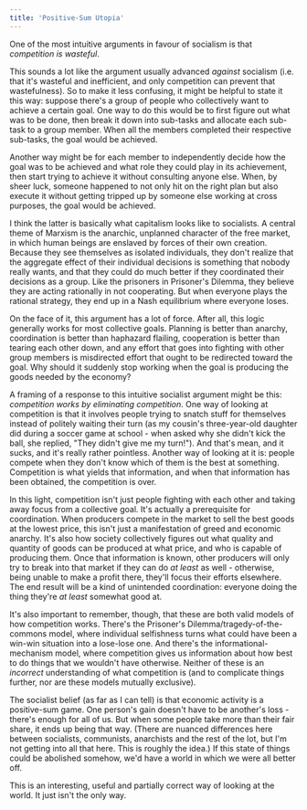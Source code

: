 ```yaml
---
title: 'Positive-Sum Utopia'
---
```


One of the most intuitive arguments in favour of socialism is that _competition is wasteful_.

This sounds a lot like the argument usually advanced _against_ socialism (i.e. that it's wasteful and inefficient, and only competition can prevent that wastefulness). So to make it less confusing, it might be helpful to state it this way: suppose there's a group of people who collectively want to achieve a certain goal. One way to do this would be to first figure out what was to be done, then break it down into sub-tasks and allocate each sub-task to a group member. When all the members completed their respective sub-tasks, the goal would be achieved.

<!--more-->

Another way might be for each member to independently decide how the goal was to be achieved and what role they could play in its achievement, then start trying to achieve it without consulting anyone else. When, by sheer luck, someone happened to not only hit on the right plan but also execute it without getting tripped up by someone else working at cross purposes, the goal would be achieved.

I think the latter is basically what capitalism looks like to socialists. A central theme of Marxism is the anarchic, unplanned character of the free market, in which human beings are enslaved by forces of their own creation. Because they see themselves as isolated individuals, they don't realize that the aggregate effect of their individual decisions is something that nobody really wants, and that they could do much better if they coordinated their decisions as a group. Like the prisoners in Prisoner's Dilemma, they believe they are acting rationally in not cooperating. But when everyone plays the rational strategy, they end up in a Nash equilibrium where everyone loses.

On the face of it, this argument has a lot of force. After all, this logic generally works for most collective goals. Planning is better than anarchy, coordination is better than haphazard flailing, cooperation is better than tearing each other down, and any effort that goes into fighting with other group members is misdirected effort that ought to be redirected toward the goal. Why should it suddenly stop working when the goal is producing the goods needed by the economy?

A framing of a response to this intuitive socialist argument might be this: _competition works by eliminating competition_. One way of looking at competition is that it involves people trying to snatch stuff for themselves instead of politely waiting their turn (as my cousin's three-year-old daughter did during a soccer game at school - when asked why she didn't kick the ball, she replied, "They didn't give me my turn!"). And that's mean, and it sucks, and it's really rather pointless. Another way of looking at it is: people compete when they don't know which of them is the best at something. Competition is what yields that information, and when that information has been obtained, the competition is over.

In this light, competition isn't just people fighting with each other and taking away focus from a collective goal. It's actually a prerequisite for coordination. When producers compete in the market to sell the best goods at the lowest price, this isn't just a manifestation of greed and economic anarchy. It's also how society collectively figures out what quality and quantity of goods can be produced at what price, and who is capable of producing them. Once that information is known, other producers will only try to break into that market if they can do _at least_ as well - otherwise, being unable to make a profit there, they'll focus their efforts elsewhere. The end result will be a kind of unintended coordination: everyone doing the thing they're _at least_ somewhat good at.

It's also important to remember, though, that these are both valid models of how competition works. There's the Prisoner's Dilemma/tragedy-of-the-commons model, where individual selfishness turns what could have been a win-win situation into a lose-lose one. And there's the informational-mechanism model, where competition gives us information about how best to do things that we wouldn't have otherwise. Neither of these is an *incorrect* understanding of what competition is (and to complicate things further, nor are these models mutually exclusive).

The socialist belief (as far as I can tell) is that economic activity is a positive-sum game. One person's gain doesn't have to be another's loss - there's enough for all of us. But when some people take more than their fair share, it ends up being that way. (There are nuanced differences here between socialists, communists, anarchists and the rest of the lot, but I'm not getting into all that here. This is roughly the idea.) If this state of things could be abolished somehow, we'd have a world in which we were all better off.

This is an interesting, useful and partially correct way of looking at the world. It just isn't the only way.